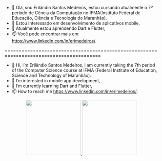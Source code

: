 - 👋 Olá, sou Erilândio Santos Medeiros, estou cursando atualmente o 7º período de Cência da Computação no IFMA(Instituto Federal de Educação, Ciência e Tecnologia do Maranhão).
- 👀 Estou interessado em desenvolvimento de aplicativos mobile,
- 🌱 Atualmente estou aprendendo Dart e Flutter,
- 📫 Você pode encontrar mais em: https://www.linkedin.com/in/erimedeiros/.

========================================================================================

- 👋 Hi, i’m Erilândio Santos Medeiros, i am currently taking the 7th period of the Computer Science course at IFMA (Federal Institute of Education, Science and Technology of Maranhão).
- 👀 I’m interested in mobile app development,
- 🌱 I’m currently learning Dart and Flutter,
- 📫 How to reach me https://www.linkedin.com/in/erimedeiros/.

<div align="center">
  <a href="https://github.com/e-medeiros1">
  <img height="180em" src="https://github-readme-stats.vercel.app/api?username=e-medeiros1&show_icons=true&theme=dark&include_all_commits=true&count_private=true"/>
  <img height="180em" src="https://github-readme-stats.vercel.app/api/top-langs/?username=e-medeiros1&layout=compact&langs_count=7&theme=dark"/>
</div>
<div style="display: inline_block"><br>  
</div>
<!---
e-medeiros1/e-medeiros1 is a ✨ special ✨ repository because its `README.md` (this file) appears on your GitHub profile.
You can click the Preview link to take a look at your changes.
--->
